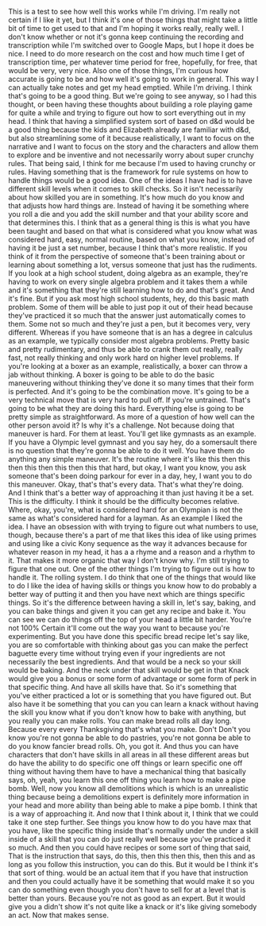 This is a test to see how well this works while I'm driving.
I'm really not certain if I like it yet, but I think it's one of those things that might take a little bit of time to get used to that and I'm hoping it works really, really well.
I don't know whether or not it's gonna keep continuing the recording and transcription while I'm switched over to Google Maps, but I hope it does be nice.
I need to do more research on the cost and how much time I get of transcription time, per whatever time period for free, hopefully, for free, that would be very, very nice.
Also one of those things, I'm curious how accurate is going to be and how well it's going to work in general.
This way I can actually take notes and get my head emptied.
While I'm driving.
I think that's going to be a good thing.
But we're going to see anyway, so I had this thought, or been having these thoughts about building a role playing game for quite a while and trying to figure out how to sort everything out in my head.
I think that having a simplified system sort of based on d&d would be a good thing because the kids and Elizabeth already are familiar with d&d, but also streamlining some of it because realistically, I want to focus on the narrative and I want to focus on the story and the characters and allow them to explore and be inventive and not necessarily worry about super crunchy rules.
That being said, I think for me because I'm used to having crunchy or rules.
Having something that is the framework for rule systems on how to handle things would be a good idea.
One of the ideas I have had is to have different skill levels when it comes to skill checks.
So it isn't necessarily about how skilled you are in something.
It's how much do you know and that adjusts how hard things are.
Instead of having it be something where you roll a die and you add the skill number and that your ability score and that determines this.
I think that as a general thing is this is what you have been taught and based on that what is considered what you know what was considered hard, easy, normal routine, based on what you know, instead of having it be just a set number, because I think that's more realistic.
If you think of it from the perspective of someone that's been training about or learning about something a lot, versus someone that just has the rudiments.
If you look at a high school student, doing algebra as an example, they're having to work on every single algebra problem and it takes them a while and it's something that they're still learning how to do and that's great.
And it's fine.
But if you ask most high school students, hey, do this basic math problem.
Some of them will be able to just pop it out of their head because they've practiced it so much that the answer just automatically comes to them.
Some not so much and they're just a pen, but it becomes very, very different.
Whereas if you have someone that is an has a degree in calculus as an example, we typically consider most algebra problems.
Pretty basic and pretty rudimentary, and thus be able to crank them out really, really fast, not really thinking and only work hard on higher level problems.
If you're looking at a boxer as an example, realistically, a boxer can throw a jab without thinking.
A boxer is going to be able to do the basic maneuvering without thinking they've done it so many times that their form is perfected.
And it's going to be the combination move.
It's going to be a very technical move that is very hard to pull off.
If you're untrained.
That's going to be what they are doing this hard.
Everything else is going to be pretty simple as straightforward.
As more of a question of how well can the other person avoid it? Is why it's a challenge.
Not because doing that maneuver is hard.
For them at least.
You'll get like gymnasts as an example.
If you have a Olympic level gymnast and you say hey, do a somersault there is no question that they're gonna be able to do it well.
You have them do anything any simple maneuver.
It's the routine where it's like this then this then this then this then this that hard, but okay, I want you know, you ask someone that's been doing parkour for ever in a day, hey, I want you to do this maneuver.
Okay, that's that's every data.
That's what they're doing.
And I think that's a better way of approaching it than just having it be a set.
This is the difficulty.
I think it should be the difficulty becomes relative.
Where, okay, you're, what is considered hard for an Olympian is not the same as what's considered hard for a layman.
As an example I liked the idea.
I have an obsession with with trying to figure out what numbers to use, though, because there's a part of me that likes this idea of like using primes and using like a civic Kony sequence as the way it advances because for whatever reason in my head, it has a a rhyme and a reason and a rhythm to it.
That makes it more organic that way I don't know why.
I'm still trying to figure that one out.
One of the other things I'm trying to figure out is how to handle it.
The rolling system.
I do think that one of the things that would like to do I like the idea of having skills or things you know how to do probably a better way of putting it and then you have next which are things specific things.
So it's the difference between having a skill in, let's say, baking, and you can bake things and given it you can get any recipe and bake it.
You can see we can do things off the top of your head a little bit harder.
You're not 100% Certain it'll come out the way you want to because you're experimenting.
But you have done this specific bread recipe let's say like, you are so comfortable with thinking about gas you can make the perfect baguette every time without trying even if your ingredients are not necessarily the best ingredients.
And that would be a neck so your skill would be baking.
And the neck under that skill would be get in that Knack would give you a bonus or some form of advantage or some form of perk in that specific thing.
And have all skills have that.
So it's something that you've either practiced a lot or is something that you have figured out.
But also have it be something that you can you can learn a knack without having the skill you know what if you don't know how to bake with anything, but you really you can make rolls.
You can make bread rolls all day long.
Because every every Thanksgiving that's what you make.
Don't Don't you know you're not gonna be able to do pastries, you're not gonna be able to do you know fancier bread rolls.
Oh, you got it.
And thus you can have characters that don't have skills in all areas in all these different areas but do have the ability to do specific one off things or learn specific one off thing without having them have to have a mechanical thing that basically says, oh, yeah, you learn this one off thing you learn how to make a pipe bomb.
Well, now you know all demolitions which is which is an unrealistic thing because being a demolitions expert is definitely more information in your head and more ability than being able to make a pipe bomb.
I think that is a way of approaching it.
And now that I think about it, I think that we could take it one step further.
See things you know how to do you have max that you have, like the specific thing inside that's normally under the under a skill inside of a skill that you can do just really well because you've practiced it so much.
And then you could have recipes or some sort of thing that said, That is the instruction that says, do this, then this then this, then this and as long as you follow this instruction, you can do this.
But it would be I think it's that sort of thing.
would be an actual item that if you have that instruction and then you could actually have it be something that would make it so you can do something even though you don't have to sell for at a level that is better than yours.
Because you're not as good as an expert.
But it would give you a didn't show it's not quite like a knack or it's like giving somebody an act.
Now that makes sense.
